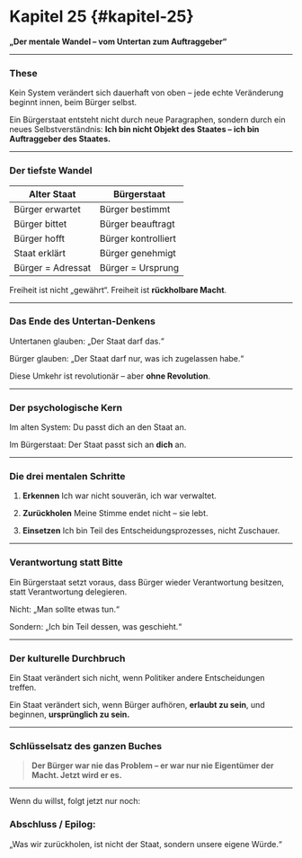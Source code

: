 # Kapitel 25 {#kapitel-25}

**„Der mentale Wandel – vom Untertan zum Auftraggeber“**

---

### These

Kein System verändert sich dauerhaft von oben –
jede echte Veränderung beginnt innen, beim Bürger selbst.

Ein Bürgerstaat entsteht nicht durch neue Paragraphen,
sondern durch ein neues Selbstverständnis:
**Ich bin nicht Objekt des Staates –
ich bin Auftraggeber des Staates.**

---

### Der tiefste Wandel

| Alter Staat       | Bürgerstaat         |
| ----------------- | ------------------- |
| Bürger erwartet   | Bürger bestimmt     |
| Bürger bittet     | Bürger beauftragt   |
| Bürger hofft      | Bürger kontrolliert |
| Staat erklärt     | Bürger genehmigt    |
| Bürger = Adressat | Bürger = Ursprung   |

Freiheit ist nicht „gewährt“.
Freiheit ist **rückholbare Macht**.

---

### Das Ende des Untertan-Denkens

Untertanen glauben:
„Der Staat darf das.“

Bürger glauben:
„Der Staat darf nur,
was ich zugelassen habe.“

Diese Umkehr ist revolutionär –
aber **ohne Revolution**.

---

### Der psychologische Kern

Im alten System:
Du passt dich an den Staat an.

Im Bürgerstaat:
Der Staat passt sich an **dich** an.

---

### Die drei mentalen Schritte

1. **Erkennen**
   Ich war nicht souverän, ich war verwaltet.

2. **Zurückholen**
   Meine Stimme endet nicht – sie lebt.

3. **Einsetzen**
   Ich bin Teil des Entscheidungsprozesses, nicht Zuschauer.

---

### Verantwortung statt Bitte

Ein Bürgerstaat setzt voraus,
dass Bürger wieder Verantwortung besitzen,
statt Verantwortung delegieren.

Nicht:
„Man sollte etwas tun.“

Sondern:
„Ich bin Teil dessen, was geschieht.“

---

### Der kulturelle Durchbruch

Ein Staat verändert sich nicht,
wenn Politiker andere Entscheidungen treffen.

Ein Staat verändert sich,
wenn Bürger aufhören,
**erlaubt zu sein**,
und beginnen,
**ursprünglich zu sein.**

---

### Schlüsselsatz des ganzen Buches

> **Der Bürger war nie das Problem –
> er war nur nie Eigentümer der Macht.
> Jetzt wird er es.**

---

Wenn du willst, folgt jetzt nur noch:

### Abschluss / Epilog:

„Was wir zurückholen, ist nicht der Staat,
sondern unsere eigene Würde.“
